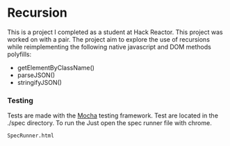 Recursion
==============

This is a project I completed as a student at Hack Reactor. This project was worked on with a pair. The project aim to explore the use of recursions while reimplementing the following native javascript and DOM methods polyfills:

- getElementByClassName()
- parseJSON()
- stringifyJSON()

### Testing

Tests are made with the [Mocha](https://github.com/mochajs/mocha) testing framework.
Test are located in the ./spec directory. To run the Just open the spec runner file with chrome.

```
SpecRunner.html
```
